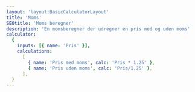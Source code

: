 ```yaml
---
layout: 'layout:BasicCalculatorLayout'
title: 'Moms'
SEOtitle: 'Moms beregner'
description: 'En momsberegner der udregner en pris med og uden moms'
calculator:
  {
    inputs: [{ name: 'Pris' }],
    calculations:
      [
        { name: 'Pris med moms', calc: 'Pris * 1.25' },
        { name: 'Pris uden moms', calc: 'Pris/1.25' },
      ],
  }
---
```


